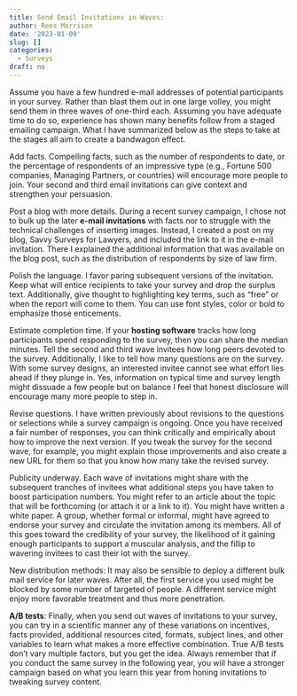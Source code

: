 ```yaml
---
title: Send Email Invitations in Waves:
author: Rees Morrison
date: '2023-01-09'
slug: []
categories:
  - Surveys
draft: no
---
```


Assume you have a few hundred e-mail addresses of potential participants in your survey. Rather than blast them out in one large volley, you might send them in three waves of one-third each.  Assuming you have adequate time to do so, experience has shown many benefits follow from a staged emailing campaign.  What I have summarized below as the steps to take at the stages all aim to create a bandwagon effect.

Add facts.   Compelling facts, such as the number of respondents to date, or the percentage of respondents of an impressive type (e.g., Fortune 500 companies, Managing Partners, or countries) will encourage more people to join.  Your second and third email invitations can give context and strengthen your persuasion.   

Post a blog with more details.  During a recent survey campaign, I chose not to bulk up the later **e-mail invitations** with facts nor to struggle with the technical challenges of inserting images.  Instead, I created a post on my blog, Savvy Surveys for Lawyers, and included the link to it in the e-mail invitation. There I explained the additional information that was available on the blog post, such as the distribution of respondents by size of law firm.

Polish the language.  I favor paring subsequent versions of the invitation. Keep what will entice recipients to take your survey and drop the surplus text. Additionally, give thought to highlighting key terms, such as “free” or when the report will come to them. You can use font styles, color or bold to emphasize those enticements.

Estimate completion time.  If your **hosting software** tracks how long participants spend responding to the survey, then you can share the median minutes.  Tell the second and third wave invitees how long peers devoted to the survey. Additionally, I like to tell how many questions are on the survey.  With some survey designs, an interested invitee cannot see what effort lies ahead if they plunge in.  Yes, information on typical time and survey length might dissuade a few people but on balance I feel that honest disclosure will encourage many more people to step in.

Revise questions.  I have written previously about revisions to the questions or selections while a survey campaign is ongoing. Once you have received a fair number of responses, you can think critically and empirically about how to improve the next version.  If you tweak the survey for the second wave, for example, you might explain those improvements and also create a new URL for them so that you know how many take the revised survey. 

Publicity underway.  Each wave of invitations might share with the subsequent tranches of invitees what additional steps you have taken to boost participation numbers. You might refer to an article about the topic that will be forthcoming (or attach it or a link to it). You might have written a white paper. A group, whether formal or informal, might have agreed to endorse your survey and circulate the invitation among its members. All of this goes toward the credibility of your survey, the likelihood of it gaining enough participants to support a muscular analysis, and the fillip to wavering invitees to cast their lot with the survey.

New distribution methods:  It may also be sensible to deploy a different bulk mail service for later waves. After all, the first service you used might be blocked by some number of targeted of people. A different service might enjoy more favorable treatment and thus more penetration.

**A/B tests**:  Finally, when you send out waves of invitations to your survey, you can try in a scientific manner any of these variations on incentives, facts provided, additional resources cited, formats, subject lines, and other variables to learn what makes a more effective combination.  True A/B tests don’t vary multiple factors, but you get the idea.   Always remember that if you conduct the same survey in the following year, you will have a stronger campaign based on what you learn this year from honing invitations to tweaking survey content.

<!-- End of post -->